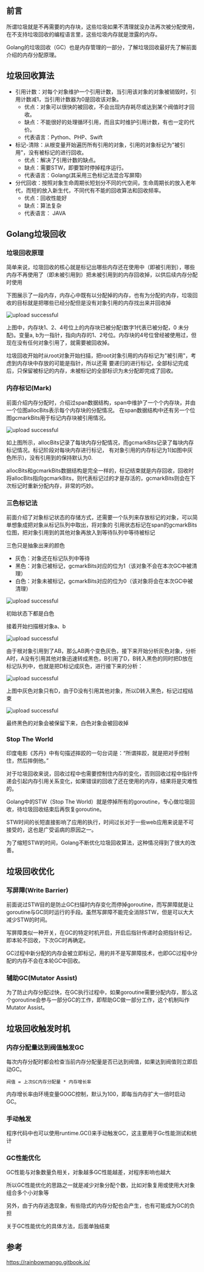 ## 前言

所谓垃圾就是不再需要的内存块，这些垃圾如果不清理就没办法再次被分配使用，在不支持垃圾回收的编程语言里，这些垃圾内存就是泄露的内存。

Golang的垃圾回收（GC）也是内存管理的一部分，了解垃圾回收最好先了解前面介绍的内存分配原理。

## 垃圾回收算法

- 引用计数：对每个对象维护一个引用计数，当引用该对象的对象被销毁时，引用计数减1，当引用计数器为0是回收该对象。
	- 优点：对象可以很快的被回收，不会出现内存耗尽或达到某个阀值时才回收。
	- 缺点：不能很好的处理循环引用，而且实时维护引用计数，有也一定的代价。
	- 代表语言：Python、PHP、Swift
- 标记-清除：从根变量开始遍历所有引用的对象，引用的对象标记为"被引用"，没有被标记的进行回收。
	- 优点：解决了引用计数的缺点。
	- 缺点：需要STW，即要暂时停掉程序运行。
	- 代表语言：Golang(其采用三色标记法混合写屏障)
- 分代回收：按照对象生命周期长短划分不同的代空间，生命周期长的放入老年代，而短的放入新生代，不同代有不能的回收算法和回收频率。
	- 优点：回收性能好
	- 缺点：算法复杂
	- 代表语言： JAVA
	


## Golang垃圾回收

### 垃圾回收原理

简单来说，垃圾回收的核心就是标记出哪些内存还在使用中（即被引用到），哪些内存不再使用了（即未被引用到）把未被引用到的内存回收掉，以供后续内存分配时使用

下图展示了一段内存，内存心中既有以分配掉的内存，也有为分配的内存，垃圾回收的目标就是把哪些已经分配但是没有对象引用的内存找出来并回收掉

![upload successful](../images/pasted-102.png)

上图中，内存块1、2、4号位上的内存块已被分配(数字1代表已被分配，0 未分配)。变量a, b为一指针，指向内存的1、2号位。内存块的4号位曾经被使用过，但现在没有任何对象引用了，就需要被回收掉。

垃圾回收开始时从root对象开始扫描，把root对象引用的内存标记为"被引用"，考虑到内存块中存放的可能是指针，所以还需
要递归的进行标记，全部标记完成后，只保留被标记的内存，未被标记的全部标识为未分配即完成了回收。

### 内存标记(Mark)
前面介绍内存分配时，介绍过span数据结构，span中维护了一个个内存块，并由一个位图allocBits表示每个内存块的分配情况。
在span数据结构中还有另一个位图gcmarkBits用于标记内存块被引用情况。

![upload successful](../images/pasted-103.png)

如上图所示，allocBits记录了每块内存分配情况，而gcmarkBits记录了每块内存标记情况。标记阶段对每块内存进行标记，
有对象引用的内存标记为1(如图中灰色所示)，没有引用到的保持默认为0.

allocBits和gcmarkBits数据结构是完全一样的，标记结束就是内存回收，回收时将allocBits指向gcmarkBits，则代表标记过的才是存活的，gcmarkBits则会在下次标记时重新分配内存，非常的巧妙。

### 三色标记法

前面介绍了对象标记状态的存储方式，还需要一个队列来存放标记的对象，可以简单想象成把对象从标记队列中取出，将对象的
引用状态标记在span的gcmarkBits位图，把对象引用到的其他对象再放入到等待队列中等待被标记

三色只是抽象出来的颜色

- 灰色：对象还在标记队列中等待
- 黑色：对象已被标记，gcmarkBits对应的位为1（该对象不会在本次GC中被清理）
- 白色：对象未被标记，gcmarkBits对应的位为0（该对象将会在本次GC中被清理）

![upload successful](../images/pasted-104.png)

初始状态下都是白色

接着开始扫描根对象a、b

![upload successful](../images/pasted-105.png)

由于根对象引用到了AB，那么AB两个变色灰色，接下来开始分析灰色对象，分析A时，A没有引用其他对象迅速转成黑色，B引用了D，B转入黑色的同时把D放在标记队列中，也就是把D标记成灰色，进行接下来的分析：

![upload successful](../images/pasted-106.png)

上图中灰色对象只有D，由于D没有引用其他对象，所以D转入黑色，标记过程结束

![upload successful](../images/pasted-107.png)

最终黑色的对象会被保留下来，白色对象会被回收掉

### Stop The World

印度电影《苏丹》中有句描述摔跤的一句台词是：“所谓摔跤，就是把对手控制住，然后摔倒他。”

对于垃圾回收来说，回收过程中也需要控制住内存的变化，否则回收过程中指针传递会引起内存引用关系变化，如果错误的回收了还在使用的内存，结果将是灾难性的。

Golang中的STW（Stop The World）就是停掉所有的goroutine，专心做垃圾回收，待垃圾回收结束后再恢复goroutine。

STW时间的长短直接影响了应用的执行，时间过长对于一些web应用来说是不可接受的，这也是广受诟病的原因之一。

为了缩短STW的时间，Golang不断优化垃圾回收算法，这种情况得到了很大的改善。

## 垃圾回收优化

### 写屏障(Write Barrier)

前面说过STW目的是防止GC扫描时内存变化而停掉goroutine，而写屏障就是让goroutine与GC同时运行的手段。虽然写屏障不能完全消除STW，但是可以大大减少STW的时间。

写屏障类似一种开关，在GC的特定时机开启，开启后指针传递时会把指针标记，即本轮不回收，下次GC时再确定。

GC过程中新分配的内存会被立即标记，用的并不是写屏障技术，也即GC过程中分配的内存不会在本轮GC中回收。

### 辅助GC(Mutator Assist)

为了防止内存分配过快，在GC执行过程中，如果goroutine需要分配内存，那么这个goroutine会参与一部分GC的工作，即帮助GC做一部分工作，这个机制叫作Mutator Assist。

## 垃圾回收触发时机

### 内存分配量达到阀值触发GC

每次内存分配时都会检查当前内存分配量是否已达到阀值，如果达到阀值则立即启动GC。

`阀值 = 上次GC内存分配量 * 内存增长率`

内存增长率由环境变量GOGC控制，默认为100，即每当内存扩大一倍时启动GC。

### 手动触发

程序代码中也可以使用runtime.GC()来手动触发GC，这主要用于Gc性能测试和统计

### GC性能优化

GC性能与对象数量负相关，对象越多GC性能越差，对程序影响也越大

所以GC性能优化的思路之一就是减少对象分配个数，比如对象复用或使用大对象组合多个小对象等

另外，由于内存逃逸现象，有些隐式的内存分配也会产生，也有可能成为GC的负担

关于GC性能优化的具体方法，后面单独结束

## 参考

https://rainbowmango.gitbook.io/